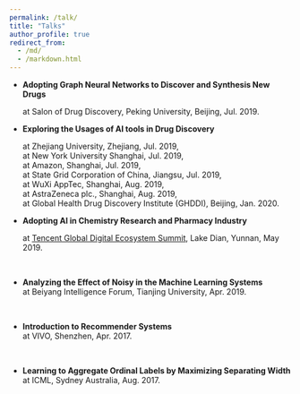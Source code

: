 ```yaml
---
permalink: /talk/
title: "Talks"
author_profile: true
redirect_from: 
  - /md/
  - /markdown.html
---
```

* <b>Adopting Graph Neural Networks to Discover and Synthesis New Drugs</b></li>
at Salon of Drug Discovery, Peking University, Beijing, Jul. 2019.

* <b>Exploring the Usages of AI tools in Drug Discovery</b></li>
at Zhejiang University, Zhejiang, Jul. 2019,
<br> at New York University Shanghai, Jul. 2019,
<br> at Amazon, Shanghai, Jul. 2019,
<br> at State Grid Corporation of China, Jiangsu, Jul. 2019,
<br> at WuXi AppTec, Shanghai, Aug. 2019,
<br> at AstraZeneca plc., Shanghai, Aug. 2019,
<br> at Global Health Drug Discovery Institute (GHDDI), Beijing, Jan. 2020.

* <b>Adopting AI in Chemistry Research and Pharmacy Industry</b></li>
at <a href="https://des.qq.com/kunming-2019/pc/agenda.html">Tencent Global Digital Ecosystem Summit</a>, Lake Dian, Yunnan, May 2019. 
<br>

* <b>Analyzing the Effect of Noisy in the Machine Learning Systems</b> </li>
at Beiyang Intelligence Forum, Tianjing University, Apr. 2019.
<br>

* <b>Introduction to Recommender Systems</b> </li>
at VIVO, Shenzhen, Apr. 2017.
<br>

* <b>Learning to Aggregate Ordinal Labels by Maximizing Separating Width </b></li>
at ICML, Sydney Australia, Aug. 2017.
